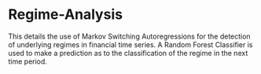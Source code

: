 # Regime-Analysis

This details the use of Markov Switching Autoregressions for the detection of underlying regimes in financial time series. A Random Forest Classifier is used to make a prediction as to the classification of the regime in the next time period.

